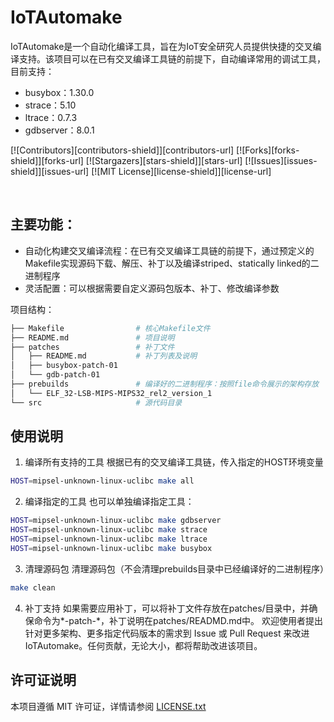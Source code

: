 # IoTAutomake 
IoTAutomake是一个自动化编译工具，旨在为IoT安全研究人员提供快捷的交叉编译支持。该项目可以在已有交叉编译工具链的前提下，自动编译常用的调试工具，目前支持：
- busybox：1.30.0
- strace：5.10
- ltrace：0.7.3
- gdbserver：8.0.1

<!-- PROJECT SHIELDS -->
[![Contributors][contributors-shield]][contributors-url]
[![Forks][forks-shield]][forks-url]
[![Stargazers][stars-shield]][stars-url]
[![Issues][issues-shield]][issues-url]
[![MIT License][license-shield]][license-url]
<!-- PROJECT LOGO -->
<br />

## 主要功能：
- 自动化构建交叉编译流程：在已有交叉编译工具链的前提下，通过预定义的Makefile实现源码下载、解压、补丁以及编译striped、statically linked的二进制程序
- 灵活配置：可以根据需要自定义源码包版本、补丁、修改编译参数

项目结构：
```bash
├── Makefile                # 核心Makefile文件        
├── README.md               # 项目说明
├── patches                 # 补丁文件
│   ├── README.md           # 补丁列表及说明
│   ├── busybox-patch-01
│   └── gdb-patch-01
├── prebuilds               # 编译好的二进制程序：按照file命令展示的架构存放
│   └── ELF_32-LSB-MIPS-MIPS32_rel2_version_1
└── src                     # 源代码目录
```

## 使用说明
1. 编译所有支持的工具
根据已有的交叉编译工具链，传入指定的HOST环境变量
```bash
HOST=mipsel-unknown-linux-uclibc make all
```

2. 编译指定的工具
也可以单独编译指定工具：
```bash
HOST=mipsel-unknown-linux-uclibc make gdbserver
HOST=mipsel-unknown-linux-uclibc make strace
HOST=mipsel-unknown-linux-uclibc make ltrace
HOST=mipsel-unknown-linux-uclibc make busybox
```

3. 清理源码包
清理源码包（不会清理prebuilds目录中已经编译好的二进制程序）
```bash
make clean
```

4. 补丁支持
如果需要应用补丁，可以将补丁文件存放在patches/目录中，并确保命令为*-patch-*，补丁说明在patches/READMD.md中。
欢迎使用者提出针对更多架构、更多指定代码版本的需求到 Issue 或 Pull Request 来改进 IoTAutomake。任何贡献，无论大小，都将帮助改进该项目。

## 许可证说明
本项目遵循 MIT 许可证，详情请参阅 [LICENSE.txt](LICENSE.txt)